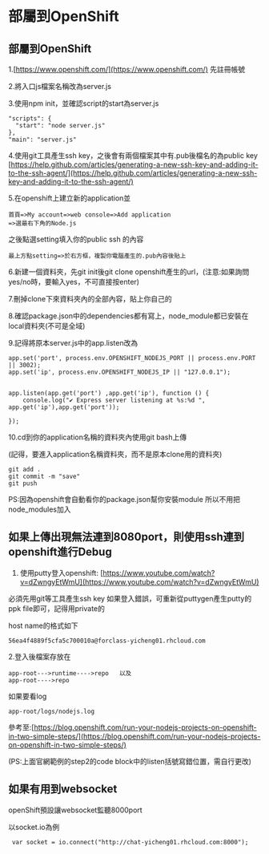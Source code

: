 # 部屬到OpenShift

## 部屬到OpenShift

1.[https://www.openshift.com/](https://www.openshift.com/) 先註冊帳號

2.將入口js檔案名稱改為server.js

3.使用npm init，並確認script的start為server.js

```text
"scripts": {
  "start": "node server.js"
},
"main": "server.js"
```

4.使用git工具產生ssh key，之後會有兩個檔案其中有.pub後檔名的為public key [https://help.github.com/articles/generating-a-new-ssh-key-and-adding-it-to-the-ssh-agent/](https://help.github.com/articles/generating-a-new-ssh-key-and-adding-it-to-the-ssh-agent/)

5.在openshift上建立新的application並

```text
首頁=>My account=>web console=>Add application
=>選最右下角的Node.js
```

之後點選setting填入你的public ssh 的內容

```text
最上方點setting=>於右方框，複製你電腦產生的.pub內容後貼上
```

6.新建一個資料夾，先git init後git clone openshift產生的url，\(注意:如果詢問yes/no時，要輸入yes，不可直接按enter\)

7.刪掉clone下來資料夾內的全部內容，貼上你自己的

8.確認package.json中的dependencies都有寫上，node\_module都已安裝在local資料夾\(不可是全域\)

9.記得將原本server.js中的app.listen改為

```text
app.set('port', process.env.OPENSHIFT_NODEJS_PORT || process.env.PORT || 3002);
app.set('ip', process.env.OPENSHIFT_NODEJS_IP || "127.0.0.1");


app.listen(app.get('port') ,app.get('ip'), function () {
    console.log("✔ Express server listening at %s:%d ", app.get('ip'),app.get('port'));

});
```

10.cd到你的application名稱的資料夾內使用git bash上傳

\(記得，要進入application名稱資料夾，而不是原本clone用的資料夾\)

```text
git add .
git commit -m "save"
git push
```

PS:因為openshift會自動看你的package.json幫你安裝module 所以不用把node\_modules加入

## 如果上傳出現無法連到8080port，則使用ssh連到openshift進行Debug

1. 使用putty登入openshift: [https://www.youtube.com/watch?v=dZwngyEtWmU](https://www.youtube.com/watch?v=dZwngyEtWmU)

必須先用git等工具產生ssh key 如果登入錯誤，可重新從puttygen產生putty的ppk file即可，記得用private的

host name的格式如下

```text
56ea4f4889f5cfa5c700010a@forclass-yicheng01.rhcloud.com
```

2.登入後檔案存放在

```text
app-root--->runtime---->repo   以及
app-root---->repo
```

如果要看log

```text
app-root/logs/nodejs.log
```

參考至:[https://blog.openshift.com/run-your-nodejs-projects-on-openshift-in-two-simple-steps/](https://blog.openshift.com/run-your-nodejs-projects-on-openshift-in-two-simple-steps/)

\(PS:上面官網範例的step2的code block中的listen括號寫錯位置，需自行更改\)

## 如果有用到websocket

openShift預設讓websocket監聽8000port

以socket.io為例

```text
 var socket = io.connect("http://chat-yicheng01.rhcloud.com:8000");
```

